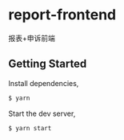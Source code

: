 
# report-frontend

报表+申诉前端



## Getting Started

Install dependencies,

```bash
$ yarn
```

Start the dev server,

```bash
$ yarn start
```

